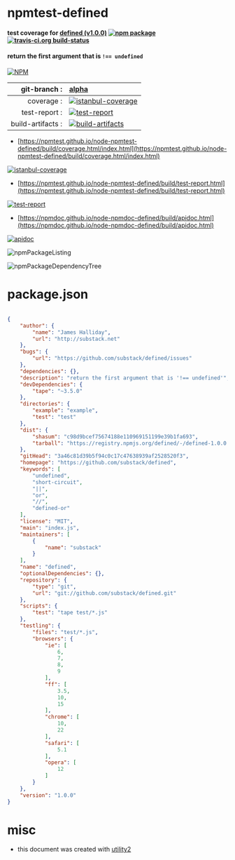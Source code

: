 # npmtest-defined

#### test coverage for  [defined (v1.0.0)](https://github.com/substack/defined)  [![npm package](https://img.shields.io/npm/v/npmtest-defined.svg?style=flat-square)](https://www.npmjs.org/package/npmtest-defined) [![travis-ci.org build-status](https://api.travis-ci.org/npmtest/node-npmtest-defined.svg)](https://travis-ci.org/npmtest/node-npmtest-defined)

#### return the first argument that is `!== undefined`

[![NPM](https://nodei.co/npm/defined.png?downloads=true&downloadRank=true&stars=true)](https://www.npmjs.com/package/defined)

| git-branch : | [alpha](https://github.com/npmtest/node-npmtest-defined/tree/alpha)|
|--:|:--|
| coverage : | [![istanbul-coverage](https://npmtest.github.io/node-npmtest-defined/build/coverage.badge.svg)](https://npmtest.github.io/node-npmtest-defined/build/coverage.html/index.html)|
| test-report : | [![test-report](https://npmtest.github.io/node-npmtest-defined/build/test-report.badge.svg)](https://npmtest.github.io/node-npmtest-defined/build/test-report.html)|
| build-artifacts : | [![build-artifacts](https://npmtest.github.io/node-npmtest-defined/glyphicons_144_folder_open.png)](https://github.com/npmtest/node-npmtest-defined/tree/gh-pages/build)|

- [https://npmtest.github.io/node-npmtest-defined/build/coverage.html/index.html](https://npmtest.github.io/node-npmtest-defined/build/coverage.html/index.html)

[![istanbul-coverage](https://npmtest.github.io/node-npmtest-defined/build/screenCapture.buildCi.browser.%252Ftmp%252Fbuild%252Fcoverage.lib.html.png)](https://npmtest.github.io/node-npmtest-defined/build/coverage.html/index.html)

- [https://npmtest.github.io/node-npmtest-defined/build/test-report.html](https://npmtest.github.io/node-npmtest-defined/build/test-report.html)

[![test-report](https://npmtest.github.io/node-npmtest-defined/build/screenCapture.buildCi.browser.%252Ftmp%252Fbuild%252Ftest-report.html.png)](https://npmtest.github.io/node-npmtest-defined/build/test-report.html)

- [https://npmdoc.github.io/node-npmdoc-defined/build/apidoc.html](https://npmdoc.github.io/node-npmdoc-defined/build/apidoc.html)

[![apidoc](https://npmdoc.github.io/node-npmdoc-defined/build/screenCapture.buildCi.browser.%252Ftmp%252Fbuild%252Fapidoc.html.png)](https://npmdoc.github.io/node-npmdoc-defined/build/apidoc.html)

![npmPackageListing](https://npmtest.github.io/node-npmtest-defined/build/screenCapture.npmPackageListing.svg)

![npmPackageDependencyTree](https://npmtest.github.io/node-npmtest-defined/build/screenCapture.npmPackageDependencyTree.svg)



# package.json

```json

{
    "author": {
        "name": "James Halliday",
        "url": "http://substack.net"
    },
    "bugs": {
        "url": "https://github.com/substack/defined/issues"
    },
    "dependencies": {},
    "description": "return the first argument that is '!== undefined'",
    "devDependencies": {
        "tape": "~3.5.0"
    },
    "directories": {
        "example": "example",
        "test": "test"
    },
    "dist": {
        "shasum": "c98d9bcef75674188e110969151199e39b1fa693",
        "tarball": "https://registry.npmjs.org/defined/-/defined-1.0.0.tgz"
    },
    "gitHead": "3a46c81d39b5f94c0c17c47638939af2528520f3",
    "homepage": "https://github.com/substack/defined",
    "keywords": [
        "undefined",
        "short-circuit",
        "||",
        "or",
        "//",
        "defined-or"
    ],
    "license": "MIT",
    "main": "index.js",
    "maintainers": [
        {
            "name": "substack"
        }
    ],
    "name": "defined",
    "optionalDependencies": {},
    "repository": {
        "type": "git",
        "url": "git://github.com/substack/defined.git"
    },
    "scripts": {
        "test": "tape test/*.js"
    },
    "testling": {
        "files": "test/*.js",
        "browsers": {
            "ie": [
                6,
                7,
                8,
                9
            ],
            "ff": [
                3.5,
                10,
                15
            ],
            "chrome": [
                10,
                22
            ],
            "safari": [
                5.1
            ],
            "opera": [
                12
            ]
        }
    },
    "version": "1.0.0"
}
```



# misc
- this document was created with [utility2](https://github.com/kaizhu256/node-utility2)
